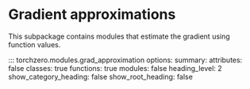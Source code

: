 # Gradient approximations

This subpackage contains modules that estimate the gradient using function values.

::: torchzero.modules.grad_approximation
    options:
        summary:
            attributes: false
            classes: true
            functions: true
            modules: false
        heading_level: 2
        show_category_heading: false
        show_root_heading: false
